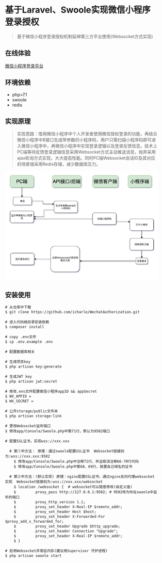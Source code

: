 # 基于Laravel、Swoole实现微信小程序登录授权
>基于微信小程序登录授权机制延伸第三方平台使用(Websocket方式实现)

## 在线体验

[微信小程序登录平台](https://auth.icharle.com/)

## 环境依赖

* php>7.1
* swoole 
* redis

## 实现原理

>实现思路：借用微信小程序中个人开发者使用微信授权登录的功能，再结合微信小程序中B接口生成带参数的小程序码，用户只需扫描小程序码即可进入微信小程序中，再微信小程序中实现登录逻辑以及登录反馈信息。技术上PC端等待反馈登录逻辑信息采用Websocket方式主动推送消息，抛弃采用ajax轮询方式实现，大大提高性能。同时PC端Websocket会话ID及其对应的场景值采用Redis存储，减少数据库压力。

![机制原理思路](./docs/theory.png)

## 安装使用

```
# 从仓库中下载
$ git clone https://github.com/icharle/WechatAuthorization.git

# 进入代码根目录安装依赖
$ composer install

# copy .env文件
$ cp .env.example .env

# 配置数据库相关

# 生成项目key
$ php artisan key:generate

# 生成JWT key
$ php artisan jwt:secret

# 修改.env文件配置微信小程序appID && appSecret
$ WX_APPID = 
$ WX_SECRET = 

# 公开storage/public文件夹
$ php artisan storage:link

# 更改Websocket监听端口
$ 修改app/Console/Swoole.php中第71行，默认为9502端口

# 配置SSL证书，实现wss://xxx.xxx 
  
  # 第①中方法： 原理：通过swoole配置SSL证书  Websocket链接则为:wss://xxx.xxx:9502
    $ 修改app/Console/Swoole.php中注释71行、并且取消注释66-70行代码
    $ 修改app/Console/Swoole.php中第68、69行，放置自己域名的证书
  
  # 第②中方法：(默认实现) 原理：nginx配置SSL证书，通过nginx反向代理websocket实现  Websocket链接则为:wss://xxx.xxx/websocket
    $ location /websocket {  # websocket可以随意修改(自定义值)
    $         proxy_pass http://127.0.0.1:9502; # 9502改为你在swoole中监听的端口
    $         proxy_http_version 1.1;
    $         proxy_set_header X-Real-IP $remote_addr;
    $         proxy_set_header Host $host;
    $         proxy_set_header X-Forwarded-For $proxy_add_x_forwarded_for;
    $         proxy_set_header Upgrade $http_upgrade;
    $         proxy_set_header Connection "Upgrade";
    $         proxy_set_header X-Real-IP $remote_addr;
    $ }
    
# 启用Websocket并常驻内存(建议用Supervisor 守护进程)
$ php artisan swoole start
```
